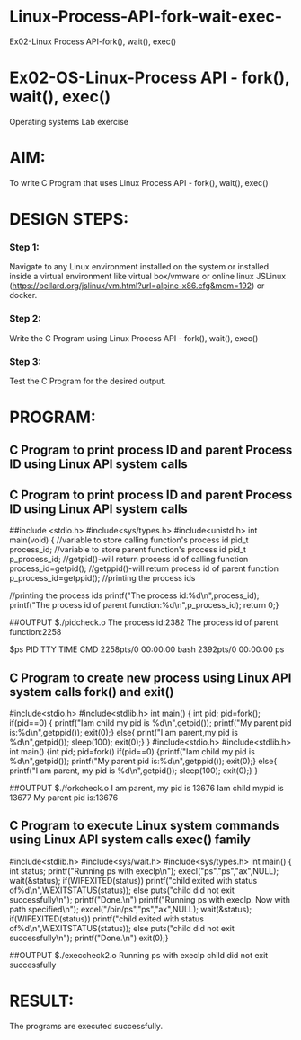 # Linux-Process-API-fork-wait-exec-
Ex02-Linux Process API-fork(), wait(), exec()
# Ex02-OS-Linux-Process API - fork(), wait(), exec()
Operating systems Lab exercise


# AIM:
To write C Program that uses Linux Process API - fork(), wait(), exec()

# DESIGN STEPS:

### Step 1:

Navigate to any Linux environment installed on the system or installed inside a virtual environment like virtual box/vmware or online linux JSLinux (https://bellard.org/jslinux/vm.html?url=alpine-x86.cfg&mem=192) or docker.

### Step 2:

Write the C Program using Linux Process API - fork(), wait(), exec()

### Step 3:

Test the C Program for the desired output. 

# PROGRAM:

## C Program to print process ID and parent Process ID using Linux API system calls
## C Program to print process ID and parent Process ID using Linux API system calls
##include <stdio.h>
#include<sys/types.h>
#include<unistd.h>
int main(void)
{        //variable to store calling function's process id
         pid_t process_id;
         //variable to store parent function's process id
         pid_t p_process_id;
         //getpid()-will return process id of calling function
         process_id=getpid();
         //getppid()-will return process id of parent function
         p_process_id=getppid();
         //printing the process ids


//printing the process ids
       printf("The process id:%d\n",process_id);
       printf("The process id of parent function:%d\n",p_process_id);
       return 0;}














##OUTPUT
$./pidcheck.o
The process id:2382
The process id of parent function:2258

$ps
PID TTY       TIME CMD
2258pts/0     00:00:00 bash
2392pts/0     00:00:00 ps









## C Program to create new process using Linux API system calls fork() and exit()
#include<stdio.h>
#include<stdlib.h>
int main()
{ int pid;
pid=fork();
if(pid==0)
{ printf("Iam child my pid is %d\n",getpid());
printf("My parent pid is:%d\n",getppid());
exit(0);}
else{
print("I am parent,my pid is %d\n",getpid());
sleep(100);
exit(0);}
}
#include<stdio.h>
#include<stdlib.h>
int main()
{int pid;
pid=fork()
if(pid==0)
{printf("Iam child my pid is %d\n",getpid());
printf("My parent pid is:%d\n",getppid());
exit(0);}
else{
printf("I am parent, my pid is %d\n",getpid());
sleep(100);
exit(0);}
}













##OUTPUT
$./forkcheck.o
I am parent, my pid is 13676
Iam child mypid is 13677
My parent pid is:13676







## C Program to execute Linux system commands using Linux API system calls exec() family
#include<stdlib.h>
#include<sys/wait.h>
#include<sys/types.h>
int main()
{    int status;
     printf("Running ps with execlp\n");
     execl("ps","ps","ax",NULL);
     wait(&status);
     if(WIFEXITED(status))
          printf("child exited with status of%d\n",WEXITSTATUS(status));
     else
          puts("child did not exit successfully\n");
     printf("Done.\n")
printf("Running ps with execlp. Now with path specified\n");
    excel("/bin/ps","ps","ax",NULL);
    wait(&status);
    if(WIFEXITED(status))
          printf("child exited with status of%d\n",WEXITSTATUS(status));
    else
          puts("child did not exit successfully\n");
     printf("Done.\n")
     exit(0);}
     
























##OUTPUT
$./execcheck2.o
Running ps with execlp
child did not exit successfully

















# RESULT:
The programs are executed successfully.
